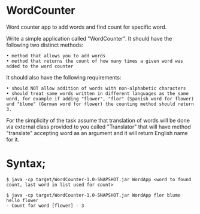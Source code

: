 # WordCounter
Word counter app to add words and find count for specific word.

Write a simple application called "WordCounter". It should have the following two distinct methods:
```
• method that allows you to add words
• method that returns the count of how many times a given word was added to the word counter
```

It should also have the following requirements:
```
• should NOT allow addition of words with non-alphabetic characters 
• should treat same words written in different languages as the same word, for example if adding "flower", "flor" (Spanish word for flower) and "blume" (German word for flower) the counting method should return 3.
```

For the simplicity of the task assume that translation of words will be done via external class provided to you called "Translator" that will have method "translate" accepting word as an argument and it will return English name for it.

# Syntax; 
```
$ java -cp target/WordCounter-1.0-SNAPSHOT.jar WordApp <word to found count, last word in list used for count> 

$ java -cp target/WordCounter-1.0-SNAPSHOT.jar WordApp flor blume hello flower
- Count for word [flower] - 3
```
